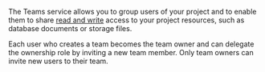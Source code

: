 
The Teams service allows you to group users of your project and to enable them to share [read and write](/docs/advanced/platform/permissions) access to your project resources, such as database documents or storage files.

Each user who creates a team becomes the team owner and can delegate the ownership role by inviting a new team member. Only team owners can invite new users to their team.